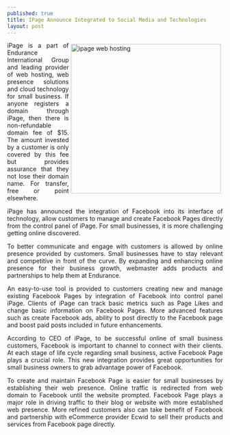 ```yaml
---
published: true
title: IPage Announce Integrated to Social Media and Technologies 
layout: post
---
```

<a href="https://www.ananova.com/ipage-review/" title="ipage web hosting"> <img src="https://ananovareviews.files.wordpress.com/2016/09/i-page-webhosting.png" alt="ipage web hosting" width="350" height="350" title="ipage web hosting" style="float:right; margin:5px;"></a>

<p style="text-align:justify">iPage is a part of Endurance International Group and leading provider of web hosting, web presence solutions and cloud technology for small business. If anyone registers a domain through iPage, then there is non-refundable domain fee of $15. The amount invested by a customer is only covered by this fee but provides assurance that they not lose their domain name. For transfer, free or point elsewhere.</p>

<p style="text-align:justify">iPage has announced the integration of Facebook into its interface of technology, allow customers to manage and create Facebook Pages directly from the control panel of iPage. For small businesses, it is more challenging getting online discovered. </p>

<p style="text-align:justify">To better communicate and engage with customers is allowed by online presence provided by customers. Small businesses have to stay relevant and competitive in front of the curve. By expanding and enhancing online presence for their business growth, webmaster adds products and partnerships to help them at Endurance.</p>

<p style="text-align:justify">An easy-to-use tool is provided to customers creating new and manage existing Facebook Pages by integration of Facebook into control panel iPage. Clients of iPage can track basic metrics such as Page Likes and change basic information on Facebook Pages. More advanced features such as create Facebook ads, ability to post directly to the Facebook page and boost paid posts included in future enhancements.</p>

<p style="text-align:justify">According to CEO of iPage, to be successful online of small business customers, Facebook is important to channel to connect with their clients. At each stage of life cycle regarding small business, active Facebook Page plays a crucial role. This new integration provides great opportunities for small business owners to grab advantage power of Facebook.</p>

<p style="text-align:justify">To create and maintain Facebook Page is easier for small businesses by establishing their web presence. Online traffic is redirected from web domain to Facebook until the website prompted. Facebook Page plays a major role in driving traffic to their blog or website with more established web presence. More refined customers also can take benefit of Facebook and partnership with eCommerce provider Ecwid to sell their products and services from Facebook page directly.</p>

